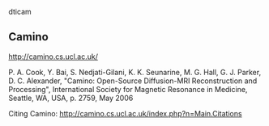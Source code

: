 dticam


## Camino

http://camino.cs.ucl.ac.uk/

P. A. Cook, Y. Bai, S. Nedjati-Gilani, K. K. Seunarine, M. G. Hall, G. J. Parker, D. C. Alexander, "Camino: Open-Source Diffusion-MRI Reconstruction and Processing", International Society for Magnetic Resonance in Medicine, Seattle, WA, USA, p. 2759, May 2006

Citing Camino: http://camino.cs.ucl.ac.uk/index.php?n=Main.Citations
